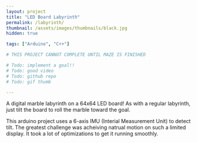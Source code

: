 ```yaml
---
layout: project
title: "LED Board Labyrinth"
permalink: /labyrinth/
thumbnail: /assets/images/thumbnails/black.jpg
hidden: true

tags: ["Arduino", "C++"]

# THIS PROJECT CANNOT COMPLETE UNTIL MAZE IS FINISHED

# Todo: implement a goal!!
# Todo: good video
# Todo: github repo
# Todo: gif thumb

---
```


A digital marble labyrinth on a 64x64 LED board! 
As with a regular labyrinth, just tilt the board to roll the marble toward the goal.

This arduino project uses a 6-axis IMU (Interial Measurement Unit) to detect tilt. 
The greatest challenge was acheiving natrual motion on such a limited display. It took a lot of optimizations to get it running smoothly.